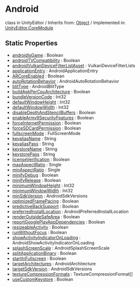 # Android
class in UnityEditor
 / Inherits from: <a href="https://docs.unity3d.com/6000.1/Documentation/ScriptReference/Object.html">Object</a> / Implemented in: <a href="https://docs.unity3d.com/6000.1/Documentation/ScriptReference/UnityEditor.CoreModule.html">UnityEditor.CoreModule</a>

## Static Properties
- <a href="https://docs.unity3d.com/6000.1/Documentation/ScriptReference/Android-androidIsGame.html">androidIsGame</a> : Boolean
- <a href="https://docs.unity3d.com/6000.1/Documentation/ScriptReference/Android-androidTVCompatibility.html">androidTVCompatibility</a> : Boolean
- <a href="https://docs.unity3d.com/6000.1/Documentation/ScriptReference/Android-androidVulkanDeviceFilterListAsset.html">androidVulkanDeviceFilterListAsset</a> : VulkanDeviceFilterLists
- <a href="https://docs.unity3d.com/6000.1/Documentation/ScriptReference/Android-applicationEntry.html">applicationEntry</a> : AndroidApplicationEntry
- <a href="https://docs.unity3d.com/6000.1/Documentation/ScriptReference/Android-ARCoreEnabled.html">ARCoreEnabled</a> : Boolean
- <a href="https://docs.unity3d.com/6000.1/Documentation/ScriptReference/Android-autoRotationBehavior.html">autoRotationBehavior</a> : AndroidAutoRotationBehavior
- <a href="https://docs.unity3d.com/6000.1/Documentation/ScriptReference/Android-blitType.html">blitType</a> : AndroidBlitType
- <a href="https://docs.unity3d.com/6000.1/Documentation/ScriptReference/Android-buildApkPerCpuArchitecture.html">buildApkPerCpuArchitecture</a> : Boolean
- <a href="https://docs.unity3d.com/6000.1/Documentation/ScriptReference/Android-bundleVersionCode.html">bundleVersionCode</a> : Int32
- <a href="https://docs.unity3d.com/6000.1/Documentation/ScriptReference/Android-defaultWindowHeight.html">defaultWindowHeight</a> : Int32
- <a href="https://docs.unity3d.com/6000.1/Documentation/ScriptReference/Android-defaultWindowWidth.html">defaultWindowWidth</a> : Int32
- <a href="https://docs.unity3d.com/6000.1/Documentation/ScriptReference/Android-disableDepthAndStencilBuffers.html">disableDepthAndStencilBuffers</a> : Boolean
- <a href="https://docs.unity3d.com/6000.1/Documentation/ScriptReference/Android-enableArmv9SecurityFeatures.html">enableArmv9SecurityFeatures</a> : Boolean
- <a href="https://docs.unity3d.com/6000.1/Documentation/ScriptReference/Android-forceInternetPermission.html">forceInternetPermission</a> : Boolean
- <a href="https://docs.unity3d.com/6000.1/Documentation/ScriptReference/Android-forceSDCardPermission.html">forceSDCardPermission</a> : Boolean
- <a href="https://docs.unity3d.com/6000.1/Documentation/ScriptReference/Android-fullscreenMode.html">fullscreenMode</a> : FullScreenMode
- <a href="https://docs.unity3d.com/6000.1/Documentation/ScriptReference/Android-keyaliasName.html">keyaliasName</a> : String
- <a href="https://docs.unity3d.com/6000.1/Documentation/ScriptReference/Android-keyaliasPass.html">keyaliasPass</a> : String
- <a href="https://docs.unity3d.com/6000.1/Documentation/ScriptReference/Android-keystoreName.html">keystoreName</a> : String
- <a href="https://docs.unity3d.com/6000.1/Documentation/ScriptReference/Android-keystorePass.html">keystorePass</a> : String
- <a href="https://docs.unity3d.com/6000.1/Documentation/ScriptReference/Android-licenseVerification.html">licenseVerification</a> : Boolean
- <a href="https://docs.unity3d.com/6000.1/Documentation/ScriptReference/Android-maxAspectRatio.html">maxAspectRatio</a> : Single
- <a href="https://docs.unity3d.com/6000.1/Documentation/ScriptReference/Android-minAspectRatio.html">minAspectRatio</a> : Single
- <a href="https://docs.unity3d.com/6000.1/Documentation/ScriptReference/Android-minifyDebug.html">minifyDebug</a> : Boolean
- <a href="https://docs.unity3d.com/6000.1/Documentation/ScriptReference/Android-minifyRelease.html">minifyRelease</a> : Boolean
- <a href="https://docs.unity3d.com/6000.1/Documentation/ScriptReference/Android-minimumWindowHeight.html">minimumWindowHeight</a> : Int32
- <a href="https://docs.unity3d.com/6000.1/Documentation/ScriptReference/Android-minimumWindowWidth.html">minimumWindowWidth</a> : Int32
- <a href="https://docs.unity3d.com/6000.1/Documentation/ScriptReference/Android-minSdkVersion.html">minSdkVersion</a> : AndroidSdkVersions
- <a href="https://docs.unity3d.com/6000.1/Documentation/ScriptReference/Android-optimizedFramePacing.html">optimizedFramePacing</a> : Boolean
- <a href="https://docs.unity3d.com/6000.1/Documentation/ScriptReference/Android-predictiveBackSupport.html">predictiveBackSupport</a> : Boolean
- <a href="https://docs.unity3d.com/6000.1/Documentation/ScriptReference/Android-preferredInstallLocation.html">preferredInstallLocation</a> : AndroidPreferredInstallLocation
- <a href="https://docs.unity3d.com/6000.1/Documentation/ScriptReference/Android-renderOutsideSafeArea.html">renderOutsideSafeArea</a> : Boolean
- <a href="https://docs.unity3d.com/6000.1/Documentation/ScriptReference/Android-reportGooglePlayAppDependencies.html">reportGooglePlayAppDependencies</a> : Boolean
- <a href="https://docs.unity3d.com/6000.1/Documentation/ScriptReference/Android-resizeableActivity.html">resizeableActivity</a> : Boolean
- <a href="https://docs.unity3d.com/6000.1/Documentation/ScriptReference/Android-runWithoutFocus.html">runWithoutFocus</a> : Boolean
- <a href="https://docs.unity3d.com/6000.1/Documentation/ScriptReference/Android-showActivityIndicatorOnLoading.html">showActivityIndicatorOnLoading</a> : AndroidShowActivityIndicatorOnLoading
- <a href="https://docs.unity3d.com/6000.1/Documentation/ScriptReference/Android-splashScreenScale.html">splashScreenScale</a> : AndroidSplashScreenScale
- <a href="https://docs.unity3d.com/6000.1/Documentation/ScriptReference/Android-splitApplicationBinary.html">splitApplicationBinary</a> : Boolean
- <a href="https://docs.unity3d.com/6000.1/Documentation/ScriptReference/Android-startInFullscreen.html">startInFullscreen</a> : Boolean
- <a href="https://docs.unity3d.com/6000.1/Documentation/ScriptReference/Android-targetArchitectures.html">targetArchitectures</a> : AndroidArchitecture
- <a href="https://docs.unity3d.com/6000.1/Documentation/ScriptReference/Android-targetSdkVersion.html">targetSdkVersion</a> : AndroidSdkVersions
- <a href="https://docs.unity3d.com/6000.1/Documentation/ScriptReference/Android-textureCompressionFormats.html">textureCompressionFormats</a> : TextureCompressionFormat[]
- <a href="https://docs.unity3d.com/6000.1/Documentation/ScriptReference/Android-useCustomKeystore.html">useCustomKeystore</a> : Boolean
